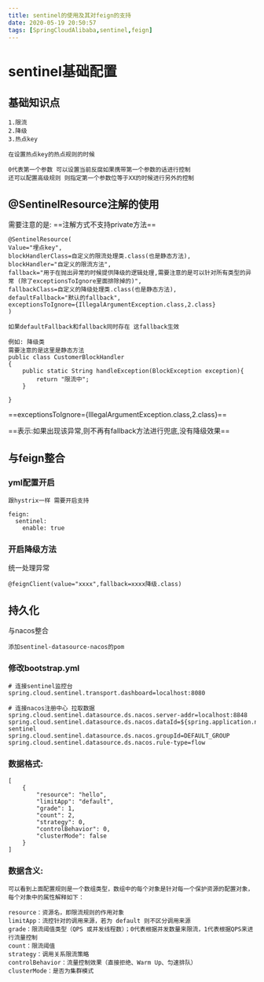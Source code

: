 ```yaml
---
title: sentinel的使用及其对feign的支持
date: 2020-05-19 20:50:57
tags: [SpringCloudAlibaba,sentinel,feign]
---
```


# sentinel基础配置

## 基础知识点

```
1.限流
2.降级
3.热点key

在设置热点key的热点规则的时候

0代表第一个参数 可以设置当前反腐如果携带第一个参数的话进行控制
还可以配置高级规则 则指定第一个参数位等于XX的时候进行另外的控制
```
<!--more-->

## @SentinelResource注解的使用
需要注意的是: ==注解方式不支持private方法==

```
@SentinelResource(
Value="埋点key",
blockHandlerClass=自定义的限流处理类.class(也是静态方法),
blockHandler="自定义的限流方法",
fallback="用于在抛出异常的时候提供降级的逻辑处理,需要注意的是可以针对所有类型的异常 (除了exceptionsToIgnore里面排除掉的)",
fallbackClass=自定义的降级处理类.class(也是静态方法),
defaultFallback="默认的fallback",
exceptionsToIgnore={IllegalArgumentException.class,2.class}
)

如果defaultFallback和fallback同时存在 这fallback生效

例如: 降级类
需要注意的是这里是静态方法
public class CustomerBlockHandler
{
    public static String handleException(BlockException exception){
        return "限流中";
    }
    
}

```
==exceptionsToIgnore={IllegalArgumentException.class,2.class}==

==表示:如果出现该异常,则不再有fallback方法进行兜底,没有降级效果==


## 与feign整合

### yml配置开启
```
跟hystrix一样 需要开启支持

feign:
  sentinel: 
    enable: true
```
### 开启降级方法
统一处理异常
```
@feignClient(value="xxxx",fallback=xxxx降级.class)
```

## 持久化
与nacos整合
```
添加sentinel-datasource-nacos的pom

```
### 修改bootstrap.yml
```
# 连接sentinel监控台
spring.cloud.sentinel.transport.dashboard=localhost:8080

# 连接nacos注册中心 拉取数据
spring.cloud.sentinel.datasource.ds.nacos.server-addr=localhost:8848
spring.cloud.sentinel.datasource.ds.nacos.dataId=${spring.application.name}-sentinel
spring.cloud.sentinel.datasource.ds.nacos.groupId=DEFAULT_GROUP
spring.cloud.sentinel.datasource.ds.nacos.rule-type=flow
```
### 数据格式:
```
[
    {
        "resource": "hello",
        "limitApp": "default",
        "grade": 1,
        "count": 2,
        "strategy": 0,
        "controlBehavior": 0,
        "clusterMode": false
    }
]
```
### 数据含义:
```
可以看到上面配置规则是一个数组类型，数组中的每个对象是针对每一个保护资源的配置对象，每个对象中的属性解释如下：

resource：资源名，即限流规则的作用对象
limitApp：流控针对的调用来源，若为 default 则不区分调用来源
grade：限流阈值类型（QPS 或并发线程数）；0代表根据并发数量来限流，1代表根据QPS来进行流量控制
count：限流阈值
strategy：调用关系限流策略
controlBehavior：流量控制效果（直接拒绝、Warm Up、匀速排队）
clusterMode：是否为集群模式
```